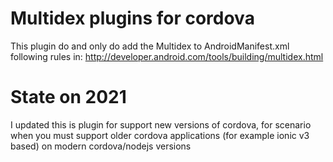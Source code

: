 # Multidex plugins for cordova

This plugin do and only do add the Multidex to AndroidManifest.xml following rules in: http://developer.android.com/tools/building/multidex.html

# State on 2021
I updated this is plugin for support new versions of cordova, for scenario when you must support older cordova applications (for example ionic v3 based) on modern cordova/nodejs versions
